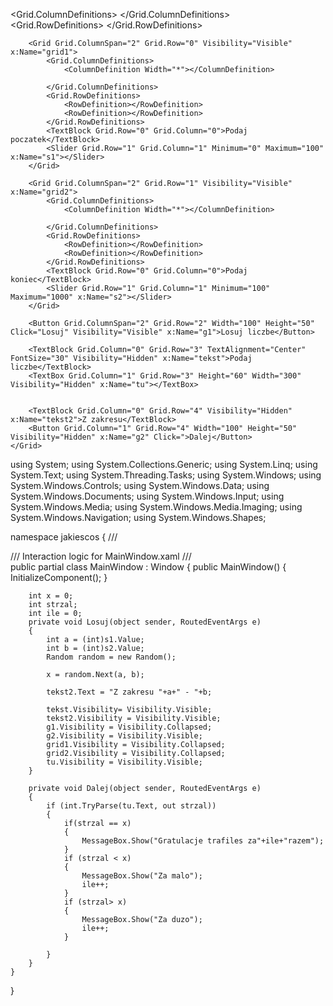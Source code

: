 <Window x:Class="jakiescos.MainWindow"
        xmlns="http://schemas.microsoft.com/winfx/2006/xaml/presentation"
        xmlns:x="http://schemas.microsoft.com/winfx/2006/xaml"
        xmlns:d="http://schemas.microsoft.com/expression/blend/2008"
        xmlns:mc="http://schemas.openxmlformats.org/markup-compatibility/2006"
        xmlns:local="clr-namespace:jakiescos"
        mc:Ignorable="d"
        Title="MainWindow" Height="450" Width="800">
    <Grid>
        <Grid.ColumnDefinitions>
            <ColumnDefinition Width="*"></ColumnDefinition>
            <ColumnDefinition Width="*"></ColumnDefinition>
        </Grid.ColumnDefinitions>
        <Grid.RowDefinitions>
            <RowDefinition></RowDefinition>
            <RowDefinition></RowDefinition>
            <RowDefinition></RowDefinition>
            <RowDefinition></RowDefinition>
            <RowDefinition></RowDefinition>
        </Grid.RowDefinitions>

        <Grid Grid.ColumnSpan="2" Grid.Row="0" Visibility="Visible" x:Name="grid1">
            <Grid.ColumnDefinitions>
                <ColumnDefinition Width="*"></ColumnDefinition>

            </Grid.ColumnDefinitions>
            <Grid.RowDefinitions>
                <RowDefinition></RowDefinition>
                <RowDefinition></RowDefinition>
            </Grid.RowDefinitions>
            <TextBlock Grid.Row="0" Grid.Column="0">Podaj poczatek</TextBlock>
            <Slider Grid.Row="1" Grid.Column="1" Minimum="0" Maximum="100" x:Name="s1"></Slider>
        </Grid>

        <Grid Grid.ColumnSpan="2" Grid.Row="1" Visibility="Visible" x:Name="grid2">
            <Grid.ColumnDefinitions>
                <ColumnDefinition Width="*"></ColumnDefinition>

            </Grid.ColumnDefinitions>
            <Grid.RowDefinitions>
                <RowDefinition></RowDefinition>
                <RowDefinition></RowDefinition>
            </Grid.RowDefinitions>
            <TextBlock Grid.Row="0" Grid.Column="0">Podaj koniec</TextBlock>
            <Slider Grid.Row="1" Grid.Column="1" Minimum="100" Maximum="1000" x:Name="s2"></Slider>
        </Grid>

        <Button Grid.ColumnSpan="2" Grid.Row="2" Width="100" Height="50" Click="Losuj" Visibility="Visible" x:Name="g1">Losuj liczbe</Button>

        <TextBlock Grid.Column="0" Grid.Row="3" TextAlignment="Center" FontSize="30" Visibility="Hidden" x:Name="tekst">Podaj liczbe</TextBlock>
        <TextBox Grid.Column="1" Grid.Row="3" Height="60" Width="300" Visibility="Hidden" x:Name="tu"></TextBox>


        <TextBlock Grid.Column="0" Grid.Row="4" Visibility="Hidden" x:Name="tekst2">Z zakresu</TextBlock>
        <Button Grid.Column="1" Grid.Row="4" Width="100" Height="50" Visibility="Hidden" x:Name="g2" Click=">Dalej</Button>
    </Grid>
</Window>






using System;
using System.Collections.Generic;
using System.Linq;
using System.Text;
using System.Threading.Tasks;
using System.Windows;
using System.Windows.Controls;
using System.Windows.Data;
using System.Windows.Documents;
using System.Windows.Input;
using System.Windows.Media;
using System.Windows.Media.Imaging;
using System.Windows.Navigation;
using System.Windows.Shapes;

namespace jakiescos
{
    /// <summary>
    /// Interaction logic for MainWindow.xaml
    /// </summary>
    public partial class MainWindow : Window
    {
        public MainWindow()
        {
            InitializeComponent();
        }

        int x = 0;
        int strzal;
        int ile = 0;
        private void Losuj(object sender, RoutedEventArgs e)
        {
            int a = (int)s1.Value;
            int b = (int)s2.Value;
            Random random = new Random();

            x = random.Next(a, b);

            tekst2.Text = "Z zakresu "+a+" - "+b;
            
            tekst.Visibility= Visibility.Visible;
            tekst2.Visibility = Visibility.Visible;
            g1.Visibility = Visibility.Collapsed;
            g2.Visibility = Visibility.Visible;
            grid1.Visibility = Visibility.Collapsed;
            grid2.Visibility = Visibility.Collapsed;
            tu.Visibility = Visibility.Visible;
        }

        private void Dalej(object sender, RoutedEventArgs e)
        {
            if (int.TryParse(tu.Text, out strzal))
            {
                if(strzal == x)
                {
                    MessageBox.Show("Gratulacje trafiles za"+ile+"razem");
                }
                if (strzal < x)
                {
                    MessageBox.Show("Za malo");
                    ile++;
                }
                if (strzal> x)
                {
                    MessageBox.Show("Za duzo");
                    ile++;
                }

            }
        }
    }
}
